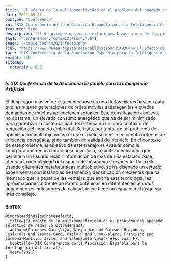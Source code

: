 ```yaml
---
title: "El efecto de la multiconectividad en el problema del apagado selectivo de redes 5G ultradensas"
date: 2021-09-22
pubtype: "Conference"
in: "XIX Conferencia de la Asociación Española para la Inteligencia Artificial"
featured: true
description: "El despliegue masivo de estaciones base es uno de los pilares básicos para que las nuevas generaciones de redes móviles satisfagan las elevadas demandas de muchas aplicaciones actuales. Esta densificación conlleva, no obstante, un elevado consumo energético que ha de ser minimizado para garantizar la sostenibilidad del sistema en un claro contexto de reducción del impacto ambiental. Se trata, por tanto, de un problema de optimización multiobjetivo en el que no sólo se tienen en cuenta criterios de eficiencia energética, si no también de calidad del servicio. En el contexto de este problema, el objetivo de este trabajo es evaluar cómo la incorporación de una tecnologıa novedosa, la multiconectividad, que permite a un usuario recibir información de más de una estación base, afecta a la complejidad del espacio de búsqueda subyacente. Para ello, usando diferentes metaheurıticas multiobjetivo, se ha disenado un estudio experimental con instancias de tamaño y densificación crecientes que ha mostrado que, a pesar de las ventajas que aporta esta tecnologıa, las aproximaciones al frente de Pareto obtenidas en diferentes escenarios tienen peores indicadores de calidad, ie, se tiene un espacio de búsqueda más complejo."
tags: ["conference","optimization","5G"]
image: "/img/quinones2021efecto.png"
link: "https://www.researchgate.net/publication/354836746_El_efecto_de_la_multiconectividad_en_el_problema_del_apagado_selectivo_de_redes_5G_ultradensas"
fact: "XIX Conferencia de la Asociación Española para la Inteligencia Artificial"
weight: 500
sitemap:
  priority : 0.8
---
```


##### In _XIX Conferencia de la Asociación Española para la Inteligencia Artificial_

El despliegue masivo de estaciones base es uno de los pilares básicos para que las nuevas generaciones de redes móviles satisfagan las elevadas demandas de muchas aplicaciones actuales. Esta densificación conlleva, no obstante, un elevado consumo energético que ha de ser minimizado para garantizar la sostenibilidad del sistema en un claro contexto de reducción del impacto ambiental. Se trata, por tanto, de un problema de optimización multiobjetivo en el que no sólo se tienen en cuenta criterios de eficiencia energética, si no también de calidad del servicio. En el contexto de este problema, el objetivo de este trabajo es evaluar cómo la incorporación de una tecnologıa novedosa, la multiconectividad, que permite a un usuario recibir información de más de una estación base, afecta a la complejidad del espacio de búsqueda subyacente. Para ello, usando diferentes metaheurıticas multiobjetivo, se ha disenado un estudio experimental con instancias de tamaño y densificación crecientes que ha mostrado que, a pesar de las ventajas que aporta esta tecnologıa, las aproximaciones al frente de Pareto obtenidas en diferentes escenarios tienen peores indicadores de calidad, ie, se tiene un espacio de búsqueda más complejo.  
###  

**BibTEX**
```
@inproceedings{quinonesefecto,
  title={El efecto de la multiconectividad en el problema del apagado selectivo de redes 5G ultradensas},
  author={Quinones-Garc{\i}a, Alejandro and Galeano-Brajones, Jes{\'u}s and Zapata-Cano, Pablo H and Luna-Valero, Francisco and Carmona-Murillo, Javier and Valenzuela-Vald{\'e}s, Juan F},
  booktitle={XIX Conferencia de la Asociación Española para la Inteligencia Artificial},
  year={2021}
}
```